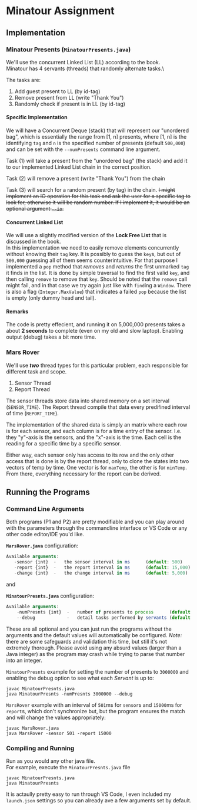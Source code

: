 # Minatour Assignment

## Implementation
### Minatour Presents (`MinatourPresents.java`)
We'll use the concurrent Linked List (LL) according to the book.\
Minatour has 4 servants (threads) that randomly alternate tasks.\

The tasks are:
1) Add guest present to LL (by id-tag)
2) Remove present from LL (write "Thank You")
3) Randomly check if present is in LL (by id-tag)

#### Specific Implementation
We will have a Concurrent Deque (stack) that will represent our "unordered bag", which is essentially the range from [1, n] presents, where [1, n] is the identifying `tag` and `n` is the
specified number of presents (default `500,000`) and can be set with the `--numPresents` command line argument.

Task (1) will take a present from the "unordered bag" (the stack)
and add it to our implemented Linked List chain in the correct
position.

Task (2) will remove a present (write "Thank You") from the chain

Task (3) will search for a random present (by tag) in the chain.
~~I might implement an IO operation for this task and ask the user for a specific tag to look for, otherwise it will be random number. If I implement it, it would be an optional argument `--io`.~~

#### Concurrent Linked List
We will use a slightly modified version of the **Lock Free List** that is discussed in the book.\
In this implementation we need to easily remove elements concurrently without knowing their `tag` key. It is possibly to guess the `key`s, but out of `500,000` guessing all of them seems counterintuitive. For that purpose I implemented a `pop` method that *removes* and *returns* the first unmarked `tag` it finds in the list. It is done by simple traversal to find the first valid `key`, and then calling `remove` to remove that `key`. Should be noted that the `remove` call might fail, and in that case we try again just like with `find`ing a `Window`. There is also a flag (`Integer.MaxValue`) that indicates a failed `pop` because the list is empty (only dummy head and tail).

#### Remarks
The code is pretty effecient, and running it on 5,000,000 presents takes a about **2 seconds** to complete (even on my old and slow laptop). Enabling output (debug) takes a bit more time.


### Mars Rover
We'll use **_two_** thread types for this particular problem, each responsible for different task and scope.
1) Sensor Thread
2) Report Thread

The sensor threads store data into shared memory on a set interval (`SENSOR_TIME`).
The Report thread compile that data every predifined interval of time (`REPORT_TIME`).

The implementation of the shared data is simply an matrix where each row is for each sensor, and each column is for a time entry of the sensor. I.e. they "y"-axis is the sensors, and the "x"-axis is the time. Each cell is the reading for a specific time by a specific sensor.

Either way, each sensor only has access to its row and the only other access that is done is by the report thread, only to clone the states into two vectors of temp by time. One vector is for `maxTemp`, the other is for `minTemp`. From there, everything necessary for the report can be derived.

## Running the Programs
### Command Line Arguments
Both programs (P1 and P2) are pretty modifiable and you can play around with the parameters through the commandline interface or VS Code or any other code editor/IDE you'd like.

**`MarsRover.java`** configuration:
```js
Available arguments:
   -sensor {int}  -   the sensor interval in ms      (default: 500)
   -report {int}  -   the report interval in ms      (default: 15,000)
   -change {int}  -   the change interval in ms      (default: 5,000)
```

and

**`MinatourPresnts.java`** configuration:
```js
Available arguments:
    -numPresnts {int}  -   number of presents to process      (default: 500,000)
    --debug            -   detail tasks performed by servants (default: off)
```

These are all optional and you can just run the programs without the arguments and the default values will automatically be configured. _Note:_ there are some safeguards and validation this time, but still it's not extremely thorough. Please avoid using any absurd values (larger than a Java integer) as the program may crash while trying to parse that number into an integer.

`MinatourPresnts` example for setting the number of presents to `3000000` and enabling the debug option to see what each *Servant* is up to:
```
javac MinatourPresnts.java
java MinatourPresnts -numPresnts 3000000 --debug
```

`MarsRover` example with an interval of `501`ms for `sensor`s and `15000`ms for `report`s, which don't synchronize but, but the program ensures the match and will change the values appropriately:
```
javac MarsRover.java
java MarsRover -sensor 501 -report 15000
```

### Compiling and Running
Run as you would any other java file.\
For example, execute the `MinatourPresnts.java` file
```
javac MinatourPresnts.java
java MinatourPresnts
```

It is actaully pretty easy to run through VS Code, I even included my `launch.json` settings so you can already ave a few arguments set by default.